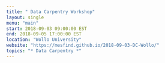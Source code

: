 ```yaml
---
title: " Data Carpentry Workshop"
layout: single
menu: "main"
start: 2018-09-03 09:00:00 EST
end: 2018-09-05 17:00:00 EST
location: "Wollo University"
website: "https://mesfind.github.io/2018-09-03-DC-Wollo/"
topics: "* Data Carpentry *"
---
```

